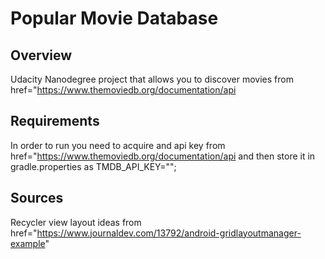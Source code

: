 # Popular Movie Database

## Overview

Udacity Nanodegree project that allows you to discover movies from href="https://www.themoviedb.org/documentation/api

## Requirements

In order to run you need to acquire and api key from
href="https://www.themoviedb.org/documentation/api
and then store it in gradle.properties as TMDB_API_KEY="";

## Sources

Recycler view layout ideas from href="https://www.journaldev.com/13792/android-gridlayoutmanager-example"


